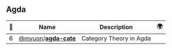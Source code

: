 ## Agda 

|:star2: | Name | Description | 🌍|
|---|---|---|---|
|6|[@myuon](https://github.com/myuon)/[**agda-cate**](https://github.com/myuon/agda-cate)|Category Theory in Agda||


